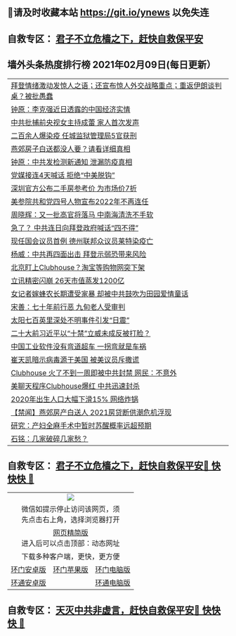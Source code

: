 ## 📩请及时收藏本站 https://git.io/ynews 以免失连</a>
## 自救专区： [君子不立危樯之下，赶快自救保平安 ](https://github.com/pwgy/td/blob/master/README.md)

## 墙外头条热度排行榜 2021年02月09日(每日更新）

 <table>

<tr><td colspan="2" align="left"><a href="https://xpzkndbkq.azureedge.net/?name=c1304443&key=qfahckuvbefdvfja&from=gy2">拜登情绪激动发惊人之语；还宣布惊人外交战略重点；重返伊朗谈判桌？被批愚蠢</a></td></tr>
<tr><td colspan="2" align="left"><a href="https://xpzkndbkq.azureedge.net/?name=c1304435&key=qfahckuvbefdvfja&from=gy2">钟原：李克强近日透露的中国经济实情</a></td></tr>
<tr><td colspan="2" align="left"><a href="https://xpzkndbkq.azureedge.net/?name=c1304498&key=qfahckuvbefdvfja&from=gy2">中共批捕前央视女主持成蕾 家人首次发声</a></td></tr>
<tr><td colspan="2" align="left"><a href="https://xpzkndbkq.azureedge.net/?name=c1304507&key=qfahckuvbefdvfja&from=gy2">二百余人爆染疫 任城监狱管理局5官获刑</a></td></tr>
<tr><td colspan="2" align="left"><a href="https://xpzkndbkq.azureedge.net/?name=c1304500&key=qfahckuvbefdvfja&from=gy2">燕郊房子白送都没人要？请看详细真相</a></td></tr>
<tr><td colspan="2" align="left"><a href="https://xpzkndbkq.azureedge.net/?name=c1304513&key=qfahckuvbefdvfja&from=gy2">钟原：中共发检测新通知 泄漏防疫真相</a></td></tr>
<tr><td colspan="2" align="left"><a href="https://xpzkndbkq.azureedge.net/?name=c1304508&key=qfahckuvbefdvfja&from=gy2">党媒接连4天喊话 拒绝“中美脱钩”</a></td></tr>
<tr><td colspan="2" align="left"><a href="https://xpzkndbkq.azureedge.net/?name=c1304503&key=qfahckuvbefdvfja&from=gy2">深圳官方公布二手房参考价 为市场价7折</a></td></tr>
<tr><td colspan="2" align="left"><a href="https://xpzkndbkq.azureedge.net/?name=c1304479&key=qfahckuvbefdvfja&from=gy2">美参院共和党四号人物宣布2022年不再连任</a></td></tr>
<tr><td colspan="2" align="left"><a href="https://xpzkndbkq.azureedge.net/?name=c1304512&key=qfahckuvbefdvfja&from=gy2">周晓辉：又一批高官将落马 中南海清洗不手软</a></td></tr>
<tr><td colspan="2" align="left"><a href="https://xpzkndbkq.azureedge.net/?name=c1304449&key=qfahckuvbefdvfja&from=gy2">急了？ 中共连日向拜登政府喊话“四不得”</a></td></tr>
<tr><td colspan="2" align="left"><a href="https://xpzkndbkq.azureedge.net/?name=c1304501&key=qfahckuvbefdvfja&from=gy2">现任国会议员首例 德州联邦众议员莱特染疫亡</a></td></tr>
<tr><td colspan="2" align="left"><a href="https://xpzkndbkq.azureedge.net/?name=c1304467&key=qfahckuvbefdvfja&from=gy2">杨威：中共再四面出击 拜登示弱恐带来风险</a></td></tr>
<tr><td colspan="2" align="left"><a href="https://xpzkndbkq.azureedge.net/?name=c1304499&key=qfahckuvbefdvfja&from=gy2">北京盯上Clubhouse？淘宝等购物网突下架</a></td></tr>
<tr><td colspan="2" align="left"><a href="https://xpzkndbkq.azureedge.net/?name=c1304510&key=qfahckuvbefdvfja&from=gy2">立讯精密闪崩 26天市值蒸发1200亿</a></td></tr>
<tr><td colspan="2" align="left"><a href="https://xpzkndbkq.azureedge.net/?name=c1304516&key=qfahckuvbefdvfja&from=gy2">女记者嫁蜂农长期遭受家暴 却被中共鼓吹为田园爱情童话</a></td></tr>
<tr><td colspan="2" align="left"><a href="https://xpzkndbkq.azureedge.net/?name=c1304484&key=qfahckuvbefdvfja&from=gy2">宋善：七十年前行恶 九旬老人受审判</a></td></tr>
<tr><td colspan="2" align="left"><a href="https://xpzkndbkq.azureedge.net/?name=c1304477&key=qfahckuvbefdvfja&from=gy2">太阳七百英里深处不明事件引发“日震”</a></td></tr>
<tr><td colspan="2" align="left"><a href="https://xpzkndbkq.azureedge.net/?name=c1304463&key=qfahckuvbefdvfja&from=gy2">二十大前习近平以“十禁”立威未成反被打脸？</a></td></tr>
<tr><td colspan="2" align="left"><a href="https://xpzkndbkq.azureedge.net/?name=c1304502&key=qfahckuvbefdvfja&from=gy2">中国工业软件没有弯道超车 一拐弯就是车祸</a></td></tr>
<tr><td colspan="2" align="left"><a href="https://xpzkndbkq.azureedge.net/?name=c1304448&key=qfahckuvbefdvfja&from=gy2">崔天凯暗示病毒源于美国 被美议员斥撒谎</a></td></tr>
<tr><td colspan="2" align="left"><a href="https://xpzkndbkq.azureedge.net/?name=c1304478&key=qfahckuvbefdvfja&from=gy2">Clubhouse 火了不到一周即被中共封禁 网民：不意外</a></td></tr>
<tr><td colspan="2" align="left"><a href="https://xpzkndbkq.azureedge.net/?name=c1304430&key=qfahckuvbefdvfja&from=gy2">美聊天程序Clubhouse爆红 中共迅速封杀</a></td></tr>
<tr><td colspan="2" align="left"><a href="https://xpzkndbkq.azureedge.net/?name=c1304429&key=qfahckuvbefdvfja&from=gy2">2020年出生人口大幅下滑15%  网络炸锅</a></td></tr>
<tr><td colspan="2" align="left"><a href="https://xpzkndbkq.azureedge.net/?name=c1304431&key=qfahckuvbefdvfja&from=gy2">【禁闻】燕郊房产白送人 2021房贷断供潮危机浮现</a></td></tr>
<tr><td colspan="2" align="left"><a href="https://xpzkndbkq.azureedge.net/?name=c1304474&key=qfahckuvbefdvfja&from=gy2">研究：产妇全麻手术中暂时苏醒概率远超预期</a></td></tr>
<tr><td colspan="2" align="left"><a href="https://cutt.ly/dkRDhoA">石铭：几家破碎几家愁？</a></td></tr>



</table>


 ## 自救专区： [君子不立危樯之下，赶快自救保平安🍎 快快快 📩](https://github.com/pwgy/td/blob/master/README.md)
 
<table>
  <tr>
    <td colspan="3" align="center"><img src="https://cdn.jsdelivr.net/gh/opipe/up/oGate65.jpg"/></td>
  </tr>
  <tr>
    <td colspan="3" align="center">微信如提示停止访问该网页，须<br/>先点击右上角，选择浏览器打开</td>
  <tr>
  <tr>
    <td colspan="3" align="center"><a href="https://gitcdn.xyz/cdn/otiny/up/master/show005.htm">网页精简版</a><br/>进入后可以点击顶部：动态网址</td>
  </tr>
  <tr>
    <td colspan="3" align="center">下载多种客户端，更快，更方便</td>
  <tr>
  <tr>
    <td align="center"><a href="https://cdn.jsdelivr.net/gh/opipe/up/oGatea.apk">环门安卓版</a></td>
    <td align="center"><a href="https://x.co/odisk">环门苹果版</a></td>
    <td align="center"><a href="https://cdn.jsdelivr.net/gh/opipe/up/oGate.zip">环门电脑版</a></td>
  </tr>
  <tr>
    <td align="center"><a href="https://cdn.jsdelivr.net/gh/opipe/up/oPipe.apk">环通安卓版</a></td>
    <td align="center"></td>
    <td align="center"><a href="https://raw.githubusercontent.com/opipe/up/master/oPipe.zip">环通电脑版</a></td>
  </tr>
  
</table>


 ## 自救专区： [天灭中共非虚言，赶快自救保平安🍎 快快快 📩](https://github.com/pwgy/td/blob/master/README.md)

